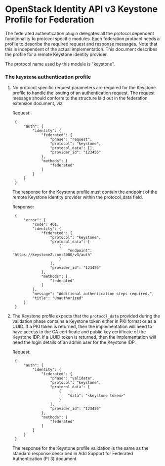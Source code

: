OpenStack Identity API v3 Keystone Profile for Federation
=========================================================

The federated authentication plugin delegates all the protocol dependent
functionality to protocol specific modules. Each federation protocol needs a
profile to describe the required request and response messages. Note that this
is independent of the actual implementation. This document describes the
profile for a remote Keystone identity provider.

The protocol name used by this module is "keystone".

### The `keystone` authentication profile

1. No protocol specific request parameters are required for the Keystone
   profile to handle the issuing of an authentication request. The request
   message should conform to the structure laid out in the federation extension
   document, viz:

   Request:

        {
            "auth": {
                "identity": {
                    "federated": {
                        "phase": "request",
                        "protocol": "keystone",
                        "protocol_data": [],
                        "provider_id": "123456"
                    },
                    "methods": [
                        "federated"
                    ]
                }
            }
        }

    The response for the Keystone profile must contain the endpoint of the
    remote Keystone identity provider within the protocol_data field.

    Response:

        {
            "error": {
                "code": 401,
                "identity": {
                    "federated": {
                        "protocol": "keystone",
                        "protocol_data": [
                            {
                                "endpoint": "https://keystoneZ.com:5000/v3/auth"
                            }
                        ],
                        "provider_id": "123456"
                    },
                    "methods": [
                        "federated"
                    ]
                },
                "message": "Additional authentication steps required.",
                "title": "Unauthorized"
            }
        }

2. The Keystone profile expects that the `protocol_data` provided during the
   validation phase contains a Keystone token either in PKI format or as a
   UUID. If a PKI token is returned, then the implementation will need to have
   access to the CA certificate and public key certificate of the Keystone IDP.
   If a UUID token is returned, then the implementation will need the login
   details of an admin user for the Keystone IDP.

   Request:

        {
            "auth": {
                "identity": {
                    "federated": {
                        "phase": "validate",
                        "protocol": "keystone",
                        "protocol_data": [
                            {
                                "data": "<keystone token>"
                            }
                        ],
                        "provider_id": "123456"
                    },
                    "methods": [
                        "federated"
                    ]
                }
            }
        }

    The response for the Keystone profile validation is the same as the
    standard response described in Add Support for Federated Authentication (Pt
    3) document.
